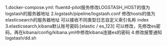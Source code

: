 1.docker-compose.yml:
fluentd-pilot服务修改LOGSTASH_HOST的值为logstash的服务器地址
2.logstash/pipeline/logstash.conf
  修改hosts的值为elasticsearch的服务器地址
  可以接收不同类型日志自定义索引名称 index
3.elasticsearch,kibana默认账号密码:[elastic / es_123]
  可以修改，先修改es密码，再在kibana/config/kibana.yml中修改kibana连接es的密码
4.修改报警通知logstash/dd.sh


